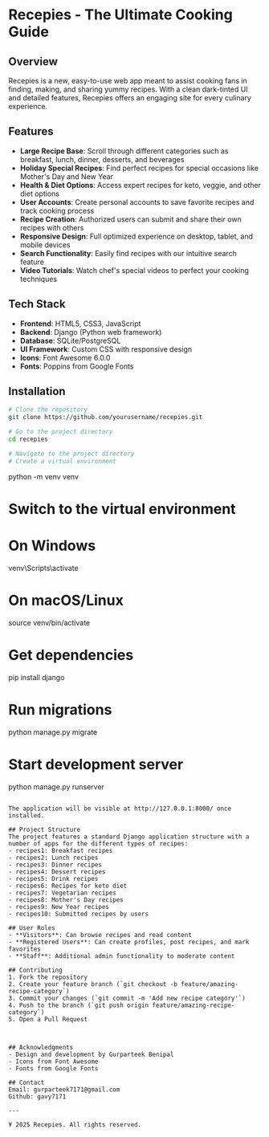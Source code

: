 # Recepies - The Ultimate Cooking Guide



## Overview
Recepies is a new, easy-to-use web app meant to assist cooking fans in finding, making, and sharing yummy recipes. With a clean dark-tinted UI and detailed features, Recepies offers an engaging site for every culinary experience.

## Features
- **Large Recipe Base**: Scroll through different categories such as breakfast, lunch, dinner, desserts, and beverages
- **Holiday Special Recipes**: Find perfect recipes for special occasions like Mother's Day and New Year
- **Health & Diet Options**: Access expert recipes for keto, veggie, and other diet options
- **User Accounts**: Create personal accounts to save favorite recipes and track cooking process
- **Recipe Creation**: Authorized users can submit and share their own recipes with others
- **Responsive Design**: Full optimized experience on desktop, tablet, and mobile devices
- **Search Functionality**: Easily find recipes with our intuitive search feature
- **Video Tutorials**: Watch chef's special videos to perfect your cooking techniques

## Tech Stack
- **Frontend**: HTML5, CSS3, JavaScript
- **Backend**: Django (Python web framework)
- **Database**: SQLite/PostgreSQL
- **UI Framework**: Custom CSS with responsive design
- **Icons**: Font Awesome 6.0.0
- **Fonts**: Poppins from Google Fonts

## Installation

```bash
# Clone the repository
git clone https://github.com/yourusername/recepies.git

# Go to the project directory
cd recepies

# Navigate to the project directory
# Create a virtual environment
```
python -m venv venv

# Switch to the virtual environment
# On Windows
venv\Scripts\activate
# On macOS/Linux
source venv/bin/activate

# Get dependencies
pip install django

# Run migrations
python manage.py migrate

# Start development server
python manage.py runserver

``` 

The application will be visible at http://127.0.0.1:8000/ once installed.

## Project Structure
The project features a standard Django application structure with a number of apps for the different types of recipes:
- recipes1: Breakfast recipes
- recipes2: Lunch recipes
- recipes3: Dinner recipes
- recipes4: Dessert recipes
- recipes5: Drink recipes
- recipes6: Recipes for keto diet
- recipes7: Vegetarian recipes
- recipes8: Mother's Day recipes
- recipes9: New Year recipes
- recipes10: Submitted recipes by users

## User Roles
- **Visitors**: Can browse recipes and read content
- **Registered Users**: Can create profiles, post recipes, and mark favorites
- **Staff**: Additional admin functionality to moderate content

## Contributing
1. Fork the repository
2. Create your feature branch (`git checkout -b feature/amazing-recipe-category`)
3. Commit your changes (`git commit -m 'Add new recipe category'`)
4. Push to the branch (`git push origin feature/amazing-recipe-category`)
5. Open a Pull Request



## Acknowledgments
- Design and development by Gurparteek Benipal
- Icons from Font Awesome
- Fonts from Google Fonts

## Contact
Email: gurparteek7171@gmail.com
Github: gavy7171

---

¥ 2025 Recepies. All rights reserved.
